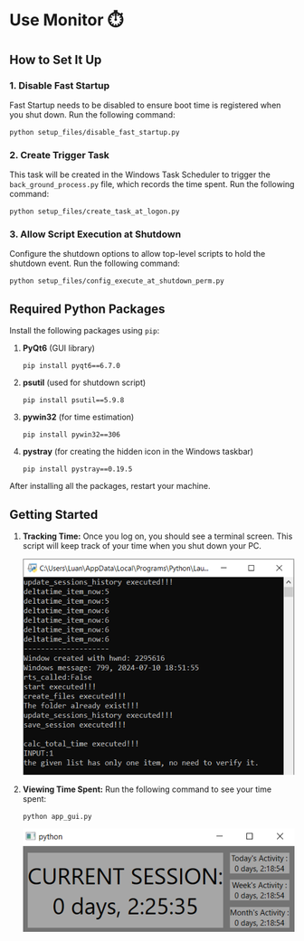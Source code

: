 # Use Monitor ⏱️
## How to Set It Up

### 1. Disable Fast Startup
Fast Startup needs to be disabled to ensure boot time is registered when you shut down.
Run the following command:
```
python setup_files/disable_fast_startup.py
```

### 2. Create Trigger Task
This task will be created in the Windows Task Scheduler to trigger the `back_ground_process.py` file, which records the time spent.
Run the following command:
```
python setup_files/create_task_at_logon.py
```

### 3. Allow Script Execution at Shutdown
Configure the shutdown options to allow top-level scripts to hold the shutdown event.
Run the following command:
```
python setup_files/config_execute_at_shutdown_perm.py
```

## Required Python Packages
Install the following packages using `pip`:

1. **PyQt6** (GUI library)
   ```
   pip install pyqt6==6.7.0
   ```

2. **psutil** (used for shutdown script)
   ```
   pip install psutil==5.9.8
   ```

3. **pywin32** (for time estimation)
   ```
   pip install pywin32==306
   ```

4. **pystray** (for creating the hidden icon in the Windows taskbar)
   ```
   pip install pystray==0.19.5
   ```

After installing all the packages, restart your machine.

## Getting Started
1. **Tracking Time:**
   Once you log on, you should see a terminal screen. This script will keep track of your time when you shut down your PC.

   ![Terminal Screen](image-1.png)

2. **Viewing Time Spent:**
   Run the following command to see your time spent:
   ```
   python app_gui.py
   ```
   ![GUI Screen](image.png)
